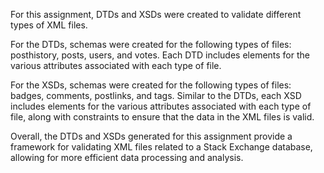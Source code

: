 For this assignment, DTDs and XSDs were created to validate different types of XML files.

For the DTDs, schemas were created for the following types of files: posthistory, posts, users, and votes. Each DTD includes elements for the various attributes associated with each type of file.

For the XSDs, schemas were created for the following types of files: badges, comments, postlinks, and tags. Similar to the DTDs, each XSD includes elements for the various attributes associated with each type of file, along with constraints to ensure that the data in the XML files is valid. 

Overall, the DTDs and XSDs generated for this assignment provide a framework for validating XML files related to a Stack Exchange database, allowing for more efficient data processing and analysis.
